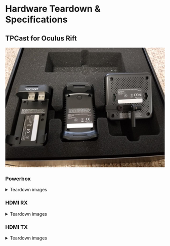 # Hardware Teardown & Specifications

## TPCast for Oculus Rift

![Powerbox teardown for TPCast for Rift](img/teardown/rift/20171216_124816.jpg)

### Powerbox
<details><summary>Teardown images</summary>

![Powerbox teardown for TPCast for Rift](img/teardown/rift/powerbox/20171222_202816.jpg)
![Powerbox teardown for TPCast for Rift](img/teardown/rift/powerbox/20171222_202823.jpg)
![Powerbox teardown for TPCast for Rift](img/teardown/rift/powerbox/20171222_202847.jpg)
![Powerbox teardown for TPCast for Rift](img/teardown/rift/powerbox/20171222_202907.jpg)
![Powerbox teardown for TPCast for Rift](img/teardown/rift/powerbox/20171222_202925.jpg)
![Powerbox teardown for TPCast for Rift](img/teardown/rift/powerbox/20171222_203552.jpg)
![Powerbox teardown for TPCast for Rift](img/teardown/rift/powerbox/20171222_204553.jpg)
![Powerbox teardown for TPCast for Rift](img/teardown/rift/powerbox/20171222_204628.jpg)
![Powerbox voltage test for TPCast for Rift](img/teardown/rift/powerbox/20171222_211104.jpg)

</details>

### HDMI RX
<details><summary>Teardown images</summary>

![Powerbox teardown for TPCast for Rift](img/teardown/rift/hdmi-rx/20190805_002228.jpg)
![Powerbox teardown for TPCast for Rift](img/teardown/rift/hdmi-rx/20190805_002247.jpg)
![Powerbox teardown for TPCast for Rift](img/teardown/rift/hdmi-rx/20190805_002359.jpg)
![Powerbox teardown for TPCast for Rift](img/teardown/rift/hdmi-rx/20190805_002400.jpg)
![Powerbox teardown for TPCast for Rift](img/teardown/rift/hdmi-rx/20190805_002709.jpg)
![Powerbox teardown for TPCast for Rift](img/teardown/rift/hdmi-rx/20190805_002719.jpg)
![Powerbox teardown for TPCast for Rift](img/teardown/rift/hdmi-rx/20190805_002756.jpg)
![Powerbox teardown for TPCast for Rift](img/teardown/rift/hdmi-rx/20190805_002811.jpg)
![Powerbox teardown for TPCast for Rift](img/teardown/rift/hdmi-rx/20190805_002843.jpg)
![Powerbox teardown for TPCast for Rift](img/teardown/rift/hdmi-rx/20190805_002950.jpg)
![Powerbox teardown for TPCast for Rift](img/teardown/rift/hdmi-rx/20190805_003124.jpg)
![Powerbox teardown for TPCast for Rift](img/teardown/rift/hdmi-rx/20190805_003146.jpg)

</details>

### HDMI TX
<details><summary>Teardown images</summary>

![Powerbox teardown for TPCast for Rift](img/teardown/rift/hdmi-tx/20171223_133535.jpg)
![Powerbox teardown for TPCast for Rift](img/teardown/rift/hdmi-tx/20171223_133635.jpg)
![Powerbox teardown for TPCast for Rift](img/teardown/rift/hdmi-tx/20171223_230508.jpg)
![Powerbox teardown for TPCast for Rift](img/teardown/rift/hdmi-tx/20171223_230515.jpg)
![Powerbox teardown for TPCast for Rift](img/teardown/rift/hdmi-tx/20171223_230522.jpg)
![Powerbox teardown for TPCast for Rift](img/teardown/rift/hdmi-tx/20171223_230556.jpg)
![Powerbox teardown for TPCast for Rift](img/teardown/rift/hdmi-tx/20171223_231837.jpg)
![Powerbox teardown for TPCast for Rift](img/teardown/rift/hdmi-tx/20171223_230531.jpg)
![Powerbox teardown for TPCast for Rift](img/teardown/rift/hdmi-tx/20171223_231849.jpg)
![Powerbox teardown for TPCast for Rift](img/teardown/rift/hdmi-tx/20171223_133502.jpg)
![Powerbox teardown for TPCast for Rift](img/teardown/rift/hdmi-tx/20171223_133551.jpg)

</details>
